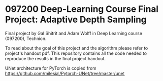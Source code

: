 # 097200 Deep-Learning Course Final Project: Adaptive Depth Sampling

Final project by Gal Shitrit and Adam Wolff in Deep Learning course (097200), Technion.

To read about the goal of this project and the algorithm please refer to project's handout pdf.
This repository contains all the code needed to reproduce the results in the final project handout.

UNet architecture for PyTorch is copied from https://github.com/milesial/Pytorch-UNet/tree/master/unet
